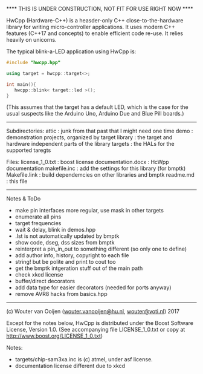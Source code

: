 **** THIS IS UNDER CONSTRUCTION, NOT FIT FOR USE RIGHT NOW ****

HwCpp (Hardware-C++) is a heasder-only C++ close-to-the-hardware library 
for writing micro-controller applications. 
It uses modern C++ features (C++17 and concepts) 
to enable efficient code re-use. It relies heavily on unicorns.

The typical blink-a-LED application using HwCpp is:

```C++
#include "hwcpp.hpp"

using target = hwcpp::target<>;

int main(){ 
   hwcpp::blink< target::led >();
}
```
(This assumes that the target has a default LED, which is the case 
for the usual suspects like the Arduino Uno, Arduino Due and Blue Pill
boards.)

-----------------------------------------------------------------------------

Subdirectories:
   attic : junk from that past that I might need one time
   demo : demonstration projects, organized by target
   library : the target and hardware independent parts of the library
   targets : the HALs for the supported taregts
   
Files:
   license_1_0.txt : boost license
   documentation.docx : HcWpp documentation
   makefile.inc : add the settings for this library (for bmptk)
   Makefile.link : build dependemcies on other libraries and bmptk
   readme.md : this file

-----------------------------------------------------------------------------

Notes & ToDo

- make pin interfaces more regular, use mask in other targets
- enumerate all pins
- target frequencies
- wait & delay, blink in demos.hpp
- .lst is not automatically updated by bmptk
- show code, dseg, dss sizes from bmptk
- reinterpret a pin_in_out to something different (so only one to define)
- add author info, history, copyright to each file
- string! but be polite and print to cout too
- get the bmptk intgeration stuff out of the main path
- check xkcd license
- buffer/direct decorators
- add data type for easier decorators (needed for ports anyway)
- remove AVR8 hacks from basics.hpp

-----------------------------------------------------------------------------
      
(c) Wouter van Ooijen (wouter.vanooijen@hu.nl, wouter@voti.nl) 2017

Except for the notes below, HwCpp is distributed 
under the Boost Software License, Version 1.0.
(See accompanying file LICENSE_1_0.txt or copy at 
http://www.boost.org/LICENSE_1_0.txt)     

Notes: 
- targets/chip-sam3xa.inc is (c) atmel, under asf license.      
- documentation license different due to xkcd  
      
